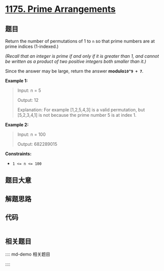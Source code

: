 # [1175. Prime Arrangements](https://leetcode.com/problems/prime-arrangements/)

## 题目

Return the number of permutations of 1 to `n` so that prime numbers are at
prime indices (1-indexed.)

_(Recall that an integer  is prime if and only if it is greater than 1, and
cannot be written as a product of two positive integers both smaller than
it.)_

Since the answer may be large, return the answer **modulo`10^9 + 7`**.



**Example 1:**

> Input: n = 5
> 
> Output: 12
> 
> Explanation: For example [1,2,5,4,3] is a valid permutation, but [5,2,3,4,1] is not because the prime number 5 is at index 1.

**Example 2:**

> Input: n = 100
> 
> Output: 682289015

**Constraints:**

  * `1 <= n <= 100`


## 题目大意

## 解题思路

## 代码

```javascript

```

## 相关题目

:::: md-demo 相关题目

::::
